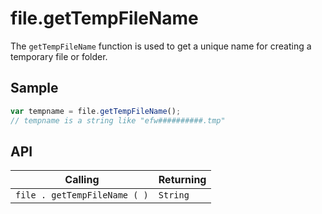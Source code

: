 # file.getTempFileName

The `getTempFileName` function is used to get a unique name for creating a temporary file or folder.

## Sample

```javascript
var tempname = file.getTempFileName();
// tempname is a string like "efw##########.tmp"
```

## API

| Calling | Returning |
|---|---|
| `file . getTempFileName ( )` | `String` |

